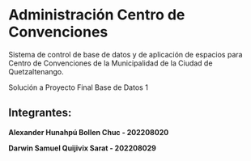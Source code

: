 # Administración Centro de Convenciones

Sistema de control de base de datos y de aplicación de espacios para Centro de Convenciones de la Municipalidad de la Ciudad de Quetzaltenango.

Solución a Proyecto Final Base de Datos 1

## Integrantes:
**Alexander Hunahpú Bollen Chuc - 202208020**

**Darwin Samuel Quijivix Sarat - 202208029**
